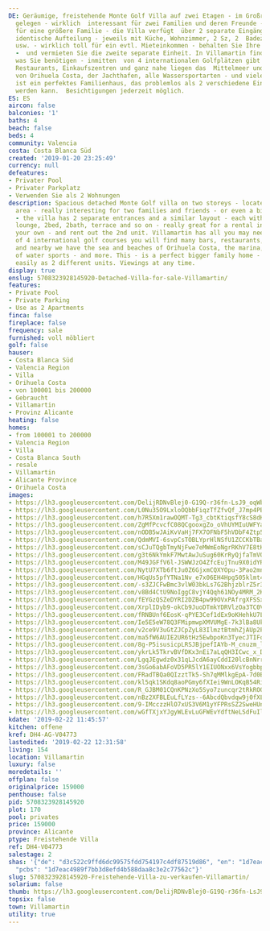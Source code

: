 ```yaml
---
DE: Geräumige, freistehende Monte Golf Villa auf zwei Etagen - im Großraum Villamartin
  gelegen - wirklich  interessant für zwei Familien und deren Freunde - oder sogar
  für eine größere Familie - die Villa verfügt  über 2 separate Eingänge und eine
  identische Aufteilung - jeweils mit Küche, Wohnzimmer, 2 Sz, 2  Badezimmern, Terrasse
  usw. - wirklich toll für ein evtl. Mieteinkommen - behalten Sie Ihre eigene Villa
  -  und vermieten Sie die zweite separate Einheit. In Villamartin finden Sie alles,
  was Sie benötigen - inmitten  von 4 internationalen Golfplätzen gibt es viele Bars,
  Restaurants, Einkaufszentren und ganz nahe liegen das  Mittelmeer und die Strände
  von Orihuela Costa, der Jachthafen, alle Wassersportarten - und vieles mehr.  Dies
  ist ein perfektes Familienhaus, das problemlos als 2 verschiedene Einheiten genutzt
  werden kann.  Besichtigungen jederzeit möglich.
ES: ES
aircon: false
balconies: '1'
baths: 4
beach: false
beds: 4
community: Valencia
costa: Costa Blanca Süd
created: '2019-01-20 23:25:49'
currency: null
defeatures:
- Privater Pool
- Privater Parkplatz
- Verwenden Sie als 2 Wohnungen
description: Spacious detached Monte Golf villa on two storeys - located in the greater  Villamartin
  area - really interesting for two families and friends - or even a bigger  family
  - the villa has 2 separate entrances and a similar layout - each with a  kitchen,
  lounge, 2bed, 2bath, terrace and so on - really great for a rental income -  keep
  your own - and rent out the 2nd unit. Villamartin has all you may need - in the  middle
  of 4 international golf courses you will find many bars, restaurants, shopping  malls,
  and nearby we have the sea and beaches of Orihuela Costa, the marina, all  kind
  of water sports - and more. This - is a perfect bigger family home - might be  used
  easily as 2 different units. Viewings at any time.
display: true
enslug: 5708323928145920-Detached-Villa-for-sale-Villamartin/
features:
- Private Pool
- Private Parking
- Use as 2 Apartments
finca: false
fireplace: false
frequency: sale
furnished: voll möbliert
golf: false
hauser:
- Costa Blanca Süd
- Valencia Region
- Villa
- Orihuela Costa
- von 100001 bis 200000
- Gebraucht
- Villamartin
- Provinz Alicante
heating: false
homes:
- from 100001 to 200000
- Valencia Region
- Villa
- Costa Blanca South
- resale
- Villamartin
- Alicante Province
- Orihuela Costa
images:
- https://lh3.googleusercontent.com/DelijRDNvBlej0-G19Q-r36fn-LsJ9_oqWb1EaIH-u_66EgqL-VpiXMm61eMkTQ4PbSpIKBqBNePUPdMtbxM=w640-rj-e30-l100
- https://lh3.googleusercontent.com/L0Nu35O9LxloOQbbFiqzTfZfvQf_J7mp4PBwp4RhDpE3E5brpaoy4vcDWK8sjmhAHlVQCzl2luQF5P_zwQxv=w640-rj-e30-l100
- https://lh3.googleusercontent.com/h7R5Xm1rawOQMT-Tg3_cbtKtiqsfY8cS8dK1BfApFAg9tyRB6JHcLYoNAl_TKAZ9DIEF7_Q-_5HCVS8LbOS1=w640-rj-e30-l100
- https://lh3.googleusercontent.com/ZgMfPcvcfC08QCgooxgZo_oVhUYMIuUWFYa2WXgHn2M-qN_BjC2IvcSgNwVIHrmx46arYDmNTuBa1Zwvzn4Eew=w640-rj-e30-l100
- https://lh3.googleusercontent.com/nODB5wJAiKvVaHj7FX7OFNbF5hVDbF4Ztp5IXaoQSkQRUpg35_imSCFPUmp12L9O56aEo3orSj1ck0QlZCTwmQ=w640-rj-e30-l100
- https://lh3.googleusercontent.com/QdmMVI-6svpCsTOBLYprHlNSfU1ZCCKbTBa72Cj3ab32w_e4u2iWVn-8VrOaAolnXMyBWqUSC5Dt4iVou2A1=w640-rj-e30-l100
- https://lh3.googleusercontent.com/sCJuTQgbTmyNjFwe7eMWmEoNgrRKhV7E8tK0Fd7jrorciI3f4EmKHaXErQRjbnXnjHGvvgnyfK8NHoaI5S11=w640-rj-e30-l100
- https://lh3.googleusercontent.com/g3t6NkYmkF7MwtAwJuSug60KrRyQjfaTmVOX7-DgDk9RQlSKuQ-Azcv86NWfRuYOWY0kh2w3tG6B1hans5V1HA=w640-rj-e30-l100
- https://lh3.googleusercontent.com/M49JGFfV6l-JSWWJzO4ZfcEujTnu9X0idYRePJyMMDwPEU6Lcww2eyKHtGwxUpPAk4WDPoi8EPmdasTkK60=w640-rj-e30-l100
- https://lh3.googleusercontent.com/NytU7XTb6ftJu0Z6GjxmCQXYOpu-3Pao2mn4NZE52kgxV_5cuEDg4O-9_oJQd2oDjaTvrH8pH52BZAqXgRDHyA=w640-rj-e30-l100
- https://lh3.googleusercontent.com/HGqUs5pfYTNa1Nv_e7x06EH4Hpg505klmt4QUOB7hUyg-N-Hgc6Vz73FW3X1HIB6hN87STR2bHyVbzxcpbGT=w640-rj-e30-l100
- https://lh3.googleusercontent.com/-s3ZJCFwBmc3vlW03bkLs7G2BhjzblrZ5r3dSC1U7mYESTPDjJaJH5FCgOs2098DGMaQqDRASWnKdEIECFEj=w640-rj-e30-l100
- https://lh3.googleusercontent.com/v8Bd4CtU9NoIggC8vjY4Qqh61NOy4MRM_2KTN993pkkFEuy9kb90uIEqLKMn_pWvlmlHanaMnfpNgQ_45RWx=w640-rj-e30-l100
- https://lh3.googleusercontent.com/fEYGzQSZeDYRI2DZB4pw99OVxPAfrgXFSSxphbLyM-mn6zyvE6EXCqPwqfqOba_-iq-XSfAjvaJ4W86GCex2Pg=w640-rj-e30-l100
- https://lh3.googleusercontent.com/XrplIDyb9-okCb9JuoDTmkYDRVlzOa3TC0VeJ2uVmV81ws-0X3DCtky7hsPjZrW85_UT5EzNqv0L9WhPFcg=w640-rj-e30-l100
- https://lh3.googleusercontent.com/fRNBUnf6EosK-qPYE3Cef1dEx9oKHehkU7Lqg2kzgBOsz2xMFWoTetcT_O1bSlEVjnTAVQPPXH-e-WV5AJHuqQ=w640-rj-e30-l100
- https://lh3.googleusercontent.com/Ie5E5eW78Q3FMipmwpXMVUMgE-7k3lBa8Uk1t2HQ0FjkEoc4OXOdt1Q-jZvhU1Jn4pzuUxFAGD_1l9678soPxQ=w640-rj-e30-l100
- https://lh3.googleusercontent.com/v2ce9V3uGtZJCpZyL83IlmztBtmhZjAUp2Pt_xcZGpyUAzCi_X6fxMIvwtY19p1tGt1AeHVphHWK5cpgyPW2=w640-rj-e30-l100
- https://lh3.googleusercontent.com/ma5fW6AUIE2UR6tHz5EwbpoKn3TyecJTIFqeZa0LoJAeYHvv7pTpwyUpwHGp_S2lF8ws17ljoQz-kGgMkzhR=w640-rj-e30-l100
- https://lh3.googleusercontent.com/8g-P5isusicpLRSJBjpefIAYb-M_cnuzm_l5pQ3ylVq-X8TTmDFSoa_NhS2lFAINmt66xWKNhsVvk4eqmvT_=w640-rj-e30-l100
- https://lh3.googleusercontent.com/ykrLk5TkrvBVfDKx3nEi7aLqQH3ICwc_x_DV_IgsaCTAeev_2fiXTyeDYTXty3JVLPqgQy-EuKLbu8lCldIy=w640-rj-e30-l100
- https://lh3.googleusercontent.com/LgqJEgwdz0x31qLJcdA6ayCddI20lcBnNrrsRXDbVOFgdnfM24AbucCNqoW25lCB1IDzeX497wMV--nSZZU=w640-rj-e30-l100
- https://lh3.googleusercontent.com/3sGo6abAFoVD5PR5lY1EIUONxx6VsYogbbpUi8n0EfFHrG066eSj84UXeVu7dUGJyi32wAU6HpQTojrtHJ4=w640-rj-e30-l100
- https://lh3.googleusercontent.com/FRadTBQa0QIzztTk5-Sh7qMMlkgEpA-7d0B2Thmx0jnrOKQ-fKGVnx1y-8G9SPYd87ZttLph0VZ7KLFJZra5hQ=w640-rj-e30-l100
- https://lh3.googleusercontent.com/kl5qk1SKdq8aoPGmy6fXIei9WnLOKqB54Ri_BxWmh2-rkTjigByDFq8ees3SSsP59KWQjCz0T3LQtOPYNp0liA=w640-rj-e30-l100
- https://lh3.googleusercontent.com/R_GJBM01CQnKPNzXo5Syo7zuncqr2tRkROO6l1rxs6Bleujhdd6LT0wSsU8HS1fN3DQwXLnNMEYJl1F7A2nc=w640-rj-e30-l100
- https://lh3.googleusercontent.com/nBz2XFBLEuLfLYzs--6AbcdQbvdqw9j0fXLadfDIdqYRh6qlUK0rCivS5wpewN0JTVqFag0pKhrgpsIidhQ=w640-rj-e30-l100
- https://lh3.googleusercontent.com/9-IMcczzHlO7xUS3V6M1yYFPRsSZ2SweHUnKnd1M8Mx9b93WgRz7vZUKL8rpo0XKSjocwoLP0i1Iy2D6zvw=w640-rj-e30-l100
- https://lh3.googleusercontent.com/wGfTXjxYJgyWLEvLuGFWEvYdftNeLSdFuIl0_GmLS97lGQXhN30orY63fCleYanjTa8zJrO2gNNw5fySqIV6Lw=w640-rj-e30-l100
kdate: '2019-02-22 11:45:57'
kitchen: offene
kref: DH4-AG-V04773
lastedited: '2019-02-22 12:31:58'
living: 154
location: Villamartin
luxury: false
moredetails: ''
offplan: false
originalprice: 159000
penthouse: false
pid: 5708323928145920
plot: 170
pool: privates
price: 159000
province: Alicante
ptype: Freistehende Villa
ref: DH4-V04773
salestage: 2
shas: '{"de": "d3c522c9ffd6dc99575fdd754197c4df87519d86", "en": "1d7eac4989f7bb3d8efd4b588daa8c3e2c77562c",
  "pcbs": "1d7eac4989f7bb3d8efd4b588daa8c3e2c77562c"}'
slug: 5708323928145920-Freistehende-Villa-zu-verkaufen-Villamartin/
solarium: false
thumb: https://lh3.googleusercontent.com/DelijRDNvBlej0-G19Q-r36fn-LsJ9_oqWb1EaIH-u_66EgqL-VpiXMm61eMkTQ4PbSpIKBqBNePUPdMtbxM=w400-h240-n-rj-e30-l100
topsix: false
town: Villamartin
utility: true
---
```

